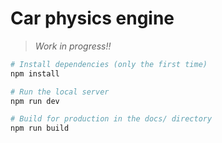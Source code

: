 # Car physics engine

> *Work in progress!!*

``` bash
# Install dependencies (only the first time)
npm install

# Run the local server
npm run dev

# Build for production in the docs/ directory
npm run build
```
